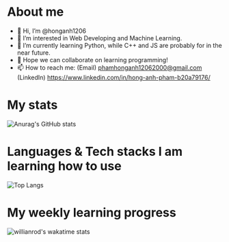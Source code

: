 # About me

- 👋 Hi, I’m @honganh1206
- 👀 I’m interested in Web Developing and Machine Learning.
- 🌱 I’m currently learning Python, while C++ and JS are probably for in the near future.
- 💞️ Hope we can collaborate on learning programming!
- 📫 How to reach me:
     (Email) phamhonganh12062000@gmail.com
     (LinkedIn) https://www.linkedin.com/in/hong-anh-pham-b20a79176/

# My stats
![Anurag's GitHub stats](https://github-readme-stats.vercel.app/api?username=honganh1206&show_icons=true&theme=tokyonight)

# Languages & Tech stacks I am learning how to use
![Top Langs](https://github-readme-stats.vercel.app/api/top-langs/?username=honganh1206&show_icons=true&theme=tokyonight)

# My weekly learning progress
![willianrod's wakatime stats](https://github-readme-stats.vercel.app/api/wakatime?username=@honganh1206&show_icons=true&theme=tokyonight)


<!---
honganh1206/honganh1206 is a ✨ special ✨ repository because its `README.md` (this file) appears on your GitHub profile.
You can click the Preview link to take a look at your changes.
--->
